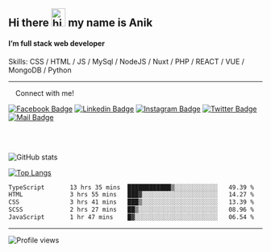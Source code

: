 ## Hi there <img src="https://user-images.githubusercontent.com/1303154/88677602-1635ba80-d120-11ea-84d8-d263ba5fc3c0.gif" width="28px" height="36" alt="hi"> my name is Anik

#### I’m full stack web developer

Skills:  CSS / HTML / JS / MySql / NodeJS / Nuxt / PHP / REACT / VUE / MongoDB / Python


---

&emsp;Connect with me!

<a href="https://www.facebook.com/anik.aritro" target="_blank">![Facebook Badge](https://img.shields.io/badge/Facebook-1877F2?style=for-the-badge&logo=facebook&logoColor=white)</a> [![Linkedin Badge](https://img.shields.io/badge/LinkedIn-0077B5?style=for-the-badge&logo=linkedin&logoColor=white)](https://www.linkedin.com/in/anik-hossain-dev) [![Instagram Badge](https://img.shields.io/badge/Instagram-E4405F?style=for-the-badge&logo=instagram&logoColor=white)](https://www.instagram.com/aritro.anik) [![Twitter Badge](https://img.shields.io/badge/Twitter-1DA1F2?style=for-the-badge&logo=twitter&logoColor=white)](https://twitter.com/AritroAnik) [![Mail Badge](https://img.shields.io/badge/Gmail-D14836?style=for-the-badge&logo=gmail&logoColor=white)](mailto:anik.wdev@gmail.com)

</br>
</br>


![GitHub stats](https://github-readme-stats.vercel.app/api?username=anik-hossain&show_icons=true&theme=monokai)

[![Top Langs](https://github-readme-stats.vercel.app/api/top-langs/?username=anik-hossain&layout=compact&theme=monokai)](https://github.com/anik-hossain)

<!--START_SECTION:waka-->

```txt
TypeScript       13 hrs 35 mins  ████████████▒░░░░░░░░░░░░   49.39 %
HTML             3 hrs 55 mins   ███▓░░░░░░░░░░░░░░░░░░░░░   14.27 %
CSS              3 hrs 41 mins   ███▒░░░░░░░░░░░░░░░░░░░░░   13.39 %
SCSS             2 hrs 27 mins   ██▒░░░░░░░░░░░░░░░░░░░░░░   08.96 %
JavaScript       1 hr 47 mins    █▓░░░░░░░░░░░░░░░░░░░░░░░   06.54 %
```

<!--END_SECTION:waka-->
---

![Profile views](https://gpvc.arturio.dev/anik-hossain)  
